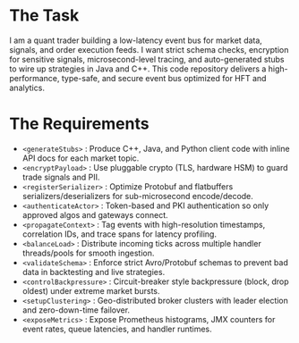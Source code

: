 # The Task

I am a quant trader building a low-latency event bus for market data, signals, and order execution feeds. I want strict schema checks, encryption for sensitive signals, microsecond-level tracing, and auto-generated stubs to wire up strategies in Java and C++. This code repository delivers a high-performance, type-safe, and secure event bus optimized for HFT and analytics.

# The Requirements

* `<generateStubs>`        : Produce C++, Java, and Python client code with inline API docs for each market topic.  
* `<encryptPayload>`       : Use pluggable crypto (TLS, hardware HSM) to guard trade signals and PII.  
* `<registerSerializer>`   : Optimize Protobuf and flatbuffers serializers/deserializers for sub-microsecond encode/decode.  
* `<authenticateActor>`    : Token-based and PKI authentication so only approved algos and gateways connect.  
* `<propagateContext>`     : Tag events with high-resolution timestamps, correlation IDs, and trace spans for latency profiling.  
* `<balanceLoad>`          : Distribute incoming ticks across multiple handler threads/pools for smooth ingestion.  
* `<validateSchema>`       : Enforce strict Avro/Protobuf schemas to prevent bad data in backtesting and live strategies.  
* `<controlBackpressure>`  : Circuit-breaker style backpressure (block, drop oldest) under extreme market bursts.  
* `<setupClustering>`      : Geo-distributed broker clusters with leader election and zero-down-time failover.  
* `<exposeMetrics>`        : Expose Prometheus histograms, JMX counters for event rates, queue latencies, and handler runtimes.  
